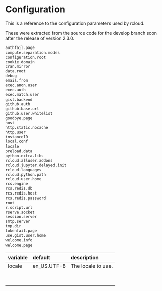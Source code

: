 # Configuration
This is a reference to the configuration parameters used by rcloud.

These were extracted from the source code for the develop branch soon
after the release of version 2.3.0.

```R
authfail.page
compute.separation.modes
configuration.root
cookie.domain
cran.mirror
data.root
debug
email.from
exec.anon.user
exec.auth
exec.match.user
gist.backend
github.auth
github.base.url
github.user.whitelist
goodbye.page
host
http.static.nocache
http.user
instanceID
local.conf
locale
preload.data
python.extra.libs
rcloud.alluser.addons
rcloud.jupyter.delayed.init
rcloud.languages
rcloud.python.path
rcloud.user.home
rcs.engine
rcs.redis.db
rcs.redis.host
rcs.redis.password
root
r.script.url
rserve.socket
session.server
smtp.server
tmp.dir
tokenfail.page
use.gist.user.home
welcome.info
welcome.page
```

| variable | default     | description        |
|:---------|:------------|:-------------------|
| locale   | en_US.UTF-8 | The locale to use. |
|          |             |                    |
|          |             |                    |
|          |             |                    |
|          |             |                    |
|          |             |                    |
|          |             |                    |
|          |             |                    |
|          |             |                    |
